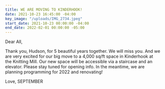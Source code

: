 ```yaml
---
title: WE ARE MOVING TO KINDERHOOK!
date: 2021-10-23 16:45:00 -04:00
key_image: "/uploads/IMG_2734.jpeg"
start_date: 2021-10-23 00:00:00 -04:00
end_date: 2022-02-01 00:00:00 -05:00
---
```


Dear All,

Thank you, Hudson, for 5 beautiful years together. We will miss you. And we are very excited for our big move to a 4,000 sq/ft space in Kinderhook at the Knitting Mill. Our new space will be accessible via a staircase and an elevator. Please stay tuned for opening info. In the meantime, we are planning programming for 2022 and renovating!

Love,
SEPTEMBER